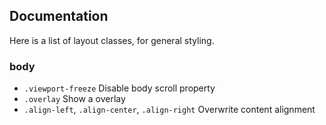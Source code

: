 ## Documentation

Here is a list of layout classes, for general styling.

### body
- `.viewport-freeze` Disable body scroll property
- `.overlay` Show a overlay
- `.align-left`, `.align-center`, `.align-right` Overwrite content alignment